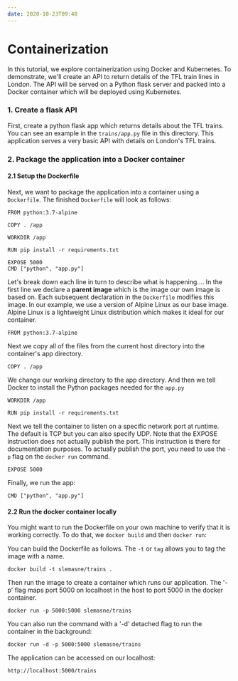 ```yaml
---
date: 2020-10-23T09:48
---
```


# Containerization

In this tutorial, we explore containerization using Docker and Kubernetes. To demonstrate, we'll create an API to return details of the TFL train lines in London. The API will be served on a Python flask server and packed into a Docker container which will be deployed using Kubernetes. 

### 1. Create a flask API

First, create a python flask app which returns details about the TFL trains. You can see an example in the `trains/app.py` file in this directory. This application serves a very basic API with details on London's TFL trains.

### 2. Package the application into a Docker container

#### 2.1 Setup the Dockerfile


Next, we want to package the application into a container using a `Dockerfile`. The finished `Dockerfile` will look as follows:

```
FROM python:3.7-alpine

COPY . /app

WORKDIR /app

RUN pip install -r requirements.txt

EXPOSE 5000
CMD ["python", "app.py"]
```

Let's break down each line in turn to describe what is happening....
In the first line we declare a __parent image__ which is the image our own image is based on. Each subsequent declaration in the `Dockerfile` modifies this image. In our example, we use a version of Alpine Linux as our base image. Alpine Linux is a lightweight Linux distribution which makes it ideal for our container. 

```
FROM python:3.7-alpine
```

Next we copy all of the files from the current host directory into the container's app directory. 

```
COPY . /app
```

We change our working directory to the app directory. And then we tell Docker to install the Python packages needed for the `app.py`

```
WORKDIR /app

RUN pip install -r requirements.txt
```

Next we tell the container to listen on a specific network port at runtime. The default is TCP but you can also specify UDP. Note that the EXPOSE instruction does not actually publish the port. This instruction is there for documentation purposes. To actually publish the port, you need to use the `-p` flag on the `docker run` command.

```
EXPOSE 5000
```

Finally, we run the app:

```
CMD ["python", "app.py"]
```

#### 2.2 Run the docker container locally

You might want to run the Dockerfile on your own machine to verify that it is working correctly. To do that, we `docker build` and then `docker run`:

You can build the Dockerfile as follows. The `-t` or `tag` allows you to tag the image with a name.

`docker build -t slemasne/trains .`

Then run the image to create a container which runs our application. The '-p' flag maps port 5000 on localhost in the host to port 5000 in the docker container. 

`docker run -p 5000:5000 slemasne/trains`

You can also run the command with a '-d' detached flag to run the container in the background:

`docker run -d -p 5000:5000 slemasne/trains`

The application can be accessed on our localhost:

`http://localhost:5000/trains`


